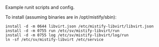 Example runit scripts and config.

To install (assuming binaries are in /opt/mistify/sbin):

```
install -d -m 0644 libvirt.json /etc/mistify-libvirt/libvirt.json
install -d -m 0755 run /etc/sv/mistify-libvirt/run
install -d -m 0755 log /etc/sv/mistify-libvirt/log/run
ln -sf /etc/sv/mistify-libvirt /etc/service
```
